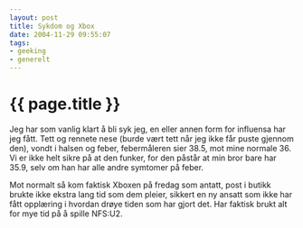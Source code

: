 ```yaml
---
layout: post
title: Sykdom og Xbox
date: 2004-11-29 09:55:07
tags: 
- geeking
- generelt
---
```


{{ page.title }}
================

Jeg har som vanlig klart å bli syk jeg, en eller annen form for influensa har jeg fått. Tett og rennete nese (burde vært tett når jeg ikke får puste gjennom den), vondt i halsen og feber, febermåleren sier 38.5, mot mine normale 36. Vi er ikke helt sikre på at den funker, for den påstår at min bror bare har 35.9, selv om han har alle andre symtomer på feber.

Mot normalt så kom faktisk Xboxen på fredag som antatt, post i butikk brukte ikke ekstra lang tid som dem pleier, sikkert en ny ansatt som ikke har fått opplæring i hvordan drøye tiden som har gjort det. Har faktisk brukt alt for mye tid på å spille NFS:U2.